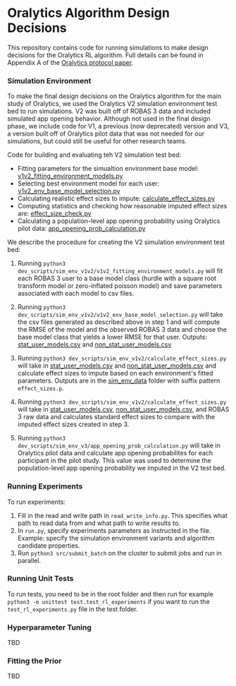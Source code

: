# Oralytics Algorithm Design Decisions

This repository contains code for running simulations to make design decisions for the Oralytics RL algorithm. Full details can be found in Appendix A of the [Oralytics protocol paper](https://www.sciencedirect.com/science/article/abs/pii/S1551714424000387).

### Simulation Environment
To make the final design decisions on the Oralytics algorithm for the main study of Oralytics, we used the Oralytics V2 simulation environment test bed to run simulations. V2 was built off of ROBAS 3 data and included simulated app opening behavior. Although not used in the final design phase, we include code for V1, a previous (now deprecated) version and V3, a version built off of Oralytics pilot data that was not needed for our simulations, but could still be useful for other research teams.

Code for building and evaluating teh V2 simulation test bed:
* Fitting parameters for the simualtion environment base model: [v1v2_fitting_environment_models.py](https://github.com/StatisticalReinforcementLearningLab/oralytics_algorithm_design/blob/main/dev_scripts/sim_env_v1v2/v1v2_fitting_environment_models.py)
* Selecting best environment model for each user: [v1v2_env_base_model_selection.py](https://github.com/StatisticalReinforcementLearningLab/oralytics_algorithm_design/blob/main/dev_scripts/sim_env_v1v2/v1v2_env_base_model_selection.py)
* Calculating realistic effect sizes to impute: [calculate_effect_sizes.py](https://github.com/StatisticalReinforcementLearningLab/oralytics_algorithm_design/blob/main/dev_scripts/sim_env_v1v2/calculate_effect_sizes.py)
* Computing statistics and checking how reasonable imputed effect sizes are: [effect_size_check.py](https://github.com/StatisticalReinforcementLearningLab/oralytics_algorithm_design/blob/main/dev_scripts/sim_env_v1v2/effect_size_check.py)
* Calculating a population-level app opening probability using Oralytics pilot data: [app_opening_prob_calculation.py](https://github.com/StatisticalReinforcementLearningLab/oralytics_algorithm_design/blob/main/dev_scripts/sim_env_v3/app_opening_prob_calculation.py)

We describe the procedure for creating the V2 simulation environment test bed:
1. Running `python3 dev_scripts/sim_env_v1v2/v1v2_fitting_environment_models.py` will fit each ROBAS 3 user to a base model class (hurdle with a square root transform model or zero-inflated poisson model) and save parameters associated with each model to csv files. 

2. Running `python3 dev_scripts/sim_env_v1v2/v1v2_env_base_model_selection.py` will take the csv files generated as described above in step 1 and will compute the RMSE of the model and the observed ROBAS 3 data and choose the base model class that yields a lower RMSE for that user. Outputs: [stat_user_models.csv](https://github.com/StatisticalReinforcementLearningLab/oralytics_algorithm_design/blob/main/sim_env_data/stat_user_models.csv) and [non_stat_user_models.csv](https://github.com/StatisticalReinforcementLearningLab/oralytics_algorithm_design/blob/main/sim_env_data/non_stat_user_models.csv)

3. Running `python3 dev_scripts/sim_env_v1v2/calculate_effect_sizes.py` will take in [stat_user_models.csv](https://github.com/StatisticalReinforcementLearningLab/oralytics_algorithm_design/blob/main/sim_env_data/stat_user_models.csv) and [non_stat_user_models.csv](https://github.com/StatisticalReinforcementLearningLab/oralytics_algorithm_design/blob/main/sim_env_data/non_stat_user_models.csv) and calculate effect sizes to impute based on each environment's fitted parameters. Outputs are in the [sim_env_data](https://github.com/StatisticalReinforcementLearningLab/oralytics_algorithm_design/tree/main/sim_env_data) folder with suffix pattern `effect_sizes.p`.

4. Running `python3 dev_scripts/sim_env_v1v2/calculate_effect_sizes.py` will take in [stat_user_models.csv](https://github.com/StatisticalReinforcementLearningLab/oralytics_algorithm_design/blob/main/sim_env_data/stat_user_models.csv), [non_stat_user_models.csv](https://github.com/StatisticalReinforcementLearningLab/oralytics_algorithm_design/blob/main/sim_env_data/non_stat_user_models.csv), and ROBAS 3 raw data and calculates standard effect sizes to compare with the imputed effect sizes created in step 3.

5. Running `python3 dev_scripts/sim_env_v3/app_opening_prob_calculation.py` will take in Oralytics pilot data and calculate app opening probabilites for each participant in the pilot study. This value was used to determine the population-level app opening probability we imputed in the V2 test bed.

### Running Experiments
To run experiments:
1. Fill in the read and write path in `read_write_info.py`. This specifies what path to read data from and what path to write results to. 
2. In `run.py`, specify experiments parameters as instructed in the file. Example: specify the simulation environment variants and algorithm candidate properties.
3. Run `python3 src/submit_batch` on the cluster to submit jobs and run in parallel.

### Running Unit Tests
To run tests, you need to be in the root folder and then run for example `python3 -m unittest test.test_rl_experiments` if you want to run the `test_rl_experiments.py` file in the test folder.

### Hyperparameter Tuning
TBD

### Fitting the Prior
TBD

